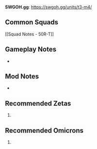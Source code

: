 **SWGOH.gg**: https://swgoh.gg/units/t3-m4/

## Common Squads

[[Squad Notes - 50R-T]]

## Gameplay Notes

 - 

## Mod Notes

 - 

## Recommended Zetas

1. 

## Recommended Omicrons

1. 